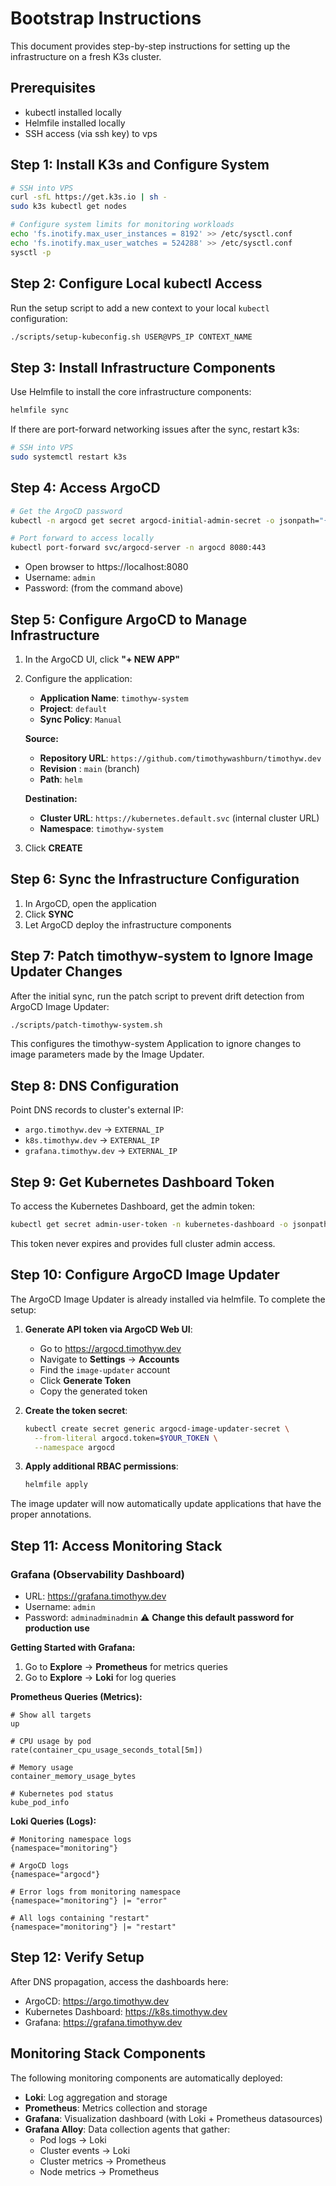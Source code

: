 # Bootstrap Instructions

This document provides step-by-step instructions for setting up the infrastructure on a fresh K3s cluster.

## Prerequisites

- kubectl installed locally
- Helmfile installed locally
- SSH access (via ssh key) to vps

## Step 1: Install K3s and Configure System

```bash
# SSH into VPS
curl -sfL https://get.k3s.io | sh -
sudo k3s kubectl get nodes

# Configure system limits for monitoring workloads
echo 'fs.inotify.max_user_instances = 8192' >> /etc/sysctl.conf
echo 'fs.inotify.max_user_watches = 524288' >> /etc/sysctl.conf
sysctl -p
```

## Step 2: Configure Local kubectl Access

Run the setup script to add a new context to your local `kubectl` configuration:

```bash
./scripts/setup-kubeconfig.sh USER@VPS_IP CONTEXT_NAME
```

## Step 3: Install Infrastructure Components

Use Helmfile to install the core infrastructure components:

```bash
helmfile sync
```

If there are port-forward networking issues after the sync, restart k3s:

```bash
# SSH into VPS
sudo systemctl restart k3s
```

## Step 4: Access ArgoCD

```bash
# Get the ArgoCD password
kubectl -n argocd get secret argocd-initial-admin-secret -o jsonpath="{.data.password}" | base64 -d

# Port forward to access locally
kubectl port-forward svc/argocd-server -n argocd 8080:443
```

- Open browser to https://localhost:8080
- Username: `admin`
- Password: (from the command above)

## Step 5: Configure ArgoCD to Manage Infrastructure

1. In the ArgoCD UI, click **"+ NEW APP"**
2. Configure the application:
   - **Application Name**: `timothyw-system`
   - **Project**: `default`
   - **Sync Policy**: `Manual`
   
   **Source:**
   - **Repository URL**: `https://github.com/timothywashburn/timothyw.dev`
   - **Revision** : `main` (branch)
   - **Path**: `helm`
   
   **Destination:**
   - **Cluster URL**: `https://kubernetes.default.svc` (internal cluster URL)
   - **Namespace**: `timothyw-system`

3. Click **CREATE**

## Step 6: Sync the Infrastructure Configuration

1. In ArgoCD, open the application
2. Click **SYNC**
3. Let ArgoCD deploy the infrastructure components

## Step 7: Patch timothyw-system to Ignore Image Updater Changes

After the initial sync, run the patch script to prevent drift detection from ArgoCD Image Updater:

```bash
./scripts/patch-timothyw-system.sh
```

This configures the timothyw-system Application to ignore changes to image parameters made by the Image Updater.

## Step 8: DNS Configuration

Point DNS records to cluster's external IP:
- `argo.timothyw.dev` → `EXTERNAL_IP`
- `k8s.timothyw.dev` → `EXTERNAL_IP`
- `grafana.timothyw.dev` → `EXTERNAL_IP`

## Step 9: Get Kubernetes Dashboard Token

To access the Kubernetes Dashboard, get the admin token:

```bash
kubectl get secret admin-user-token -n kubernetes-dashboard -o jsonpath='{.data.token}' | base64 -d
```

This token never expires and provides full cluster admin access.

## Step 10: Configure ArgoCD Image Updater

The ArgoCD Image Updater is already installed via helmfile. To complete the setup:

1. **Generate API token via ArgoCD Web UI**:
   - Go to https://argocd.timothyw.dev
   - Navigate to **Settings** → **Accounts**
   - Find the `image-updater` account
   - Click **Generate Token**
   - Copy the generated token

2. **Create the token secret**:
   ```bash
   kubectl create secret generic argocd-image-updater-secret \
     --from-literal argocd.token=$YOUR_TOKEN \
     --namespace argocd
   ```

3. **Apply additional RBAC permissions**:
   ```bash
   helmfile apply
   ```

The image updater will now automatically update applications that have the proper annotations.

## Step 11: Access Monitoring Stack

### Grafana (Observability Dashboard)
- URL: https://grafana.timothyw.dev
- Username: `admin`
- Password: `adminadminadmin` ⚠️ **Change this default password for production use**

**Getting Started with Grafana:**
1. Go to **Explore** → **Prometheus** for metrics queries
2. Go to **Explore** → **Loki** for log queries

**Prometheus Queries (Metrics):**
```promql
# Show all targets
up

# CPU usage by pod
rate(container_cpu_usage_seconds_total[5m])

# Memory usage
container_memory_usage_bytes

# Kubernetes pod status
kube_pod_info
```

**Loki Queries (Logs):**
```logql
# Monitoring namespace logs
{namespace="monitoring"}

# ArgoCD logs
{namespace="argocd"}

# Error logs from monitoring namespace
{namespace="monitoring"} |= "error"

# All logs containing "restart"
{namespace="monitoring"} |= "restart"
```

## Step 12: Verify Setup

After DNS propagation, access the dashboards here:
- ArgoCD: https://argo.timothyw.dev
- Kubernetes Dashboard: https://k8s.timothyw.dev
- Grafana: https://grafana.timothyw.dev

## Monitoring Stack Components

The following monitoring components are automatically deployed:

- **Loki**: Log aggregation and storage
- **Prometheus**: Metrics collection and storage  
- **Grafana**: Visualization dashboard (with Loki + Prometheus datasources)
- **Grafana Alloy**: Data collection agents that gather:
  - Pod logs → Loki
  - Cluster events → Loki
  - Cluster metrics → Prometheus
  - Node metrics → Prometheus